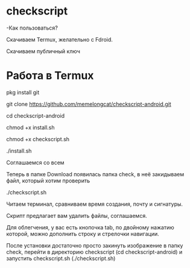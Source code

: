 # checkscript
-Как пользоваться?

Скачиваем Termux, желательно с Fdroid.

Скачиваем публичный ключ

# Работа в Termux

pkg install git

git clone https://github.com/memelongcat/checkscript-android.git

cd checkscript-android

chmod +x install.sh

chmod +x checkscript.sh

./install.sh

Соглашаемся со всем

Теперь в папке Download появилась папка check, в неё закидываем файл, который хотим проверить

./checkscript.sh

Читаем терминал, сравниваем время создания, почту и сигнатуры.

Скрипт предлагает вам удалить файлы, соглашаемся.

Для облегчения, у вас есть кнопочка tab, по двойному нажатию которой, можно дополнить строку и стрелочки навигации.

После установки достаточно просто закинуть изображение в папку check, перейти в директорию checkscript (cd checkscript-android) и запустить checkscript.sh (./checkscript.sh)
